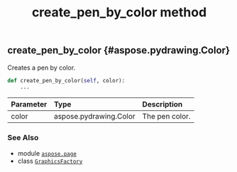 ﻿---
title: create_pen_by_color method
second_title: Aspose.Page for Python via .NET API References
description: 
type: docs
weight: 110
url: /python-net/aspose.page/graphicsfactory/create_pen_by_color/
is_root: false
---

## create_pen_by_color {#aspose.pydrawing.Color}

Creates a pen by color.



```python
def create_pen_by_color(self, color):
    ...
```


| Parameter | Type | Description |
| :- | :- | :- |
| color | aspose.pydrawing.Color | The pen color. |



### See Also
* module [`aspose.page`](../../)
* class [`GraphicsFactory`](/page/python-net/aspose.page/graphicsfactory)
